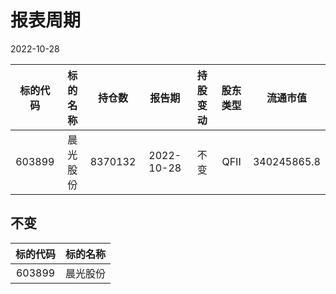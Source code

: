 # 报表周期 

2022-10-28

| 标的代码 | 标的名称 | 持仓数 | 报告期 | 持股变动 | 股东类型 | 流通市值 |
|:--:|:--:|:--:|:--:|:--:|:--:|:--:|
|603899|晨光股份|8370132|2022-10-28|不变|QFII|340245865.8|


## 不变 

| 标的代码 | 标的名称 |
|:--:|:--:|
|603899|晨光股份|

